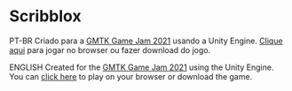 # Scribblox

PT-BR
Criado para a [GMTK Game Jam 2021](https://itch.io/jam/gmtk-2021) usando a Unity Engine. [Clique aqui](https://flyce-9998.itch.io/scribblox) para jogar no browser ou fazer download do jogo.

ENGLISH
Created for the [GMTK Game Jam 2021](https://itch.io/jam/gmtk-2021) using the Unity Engine. You can [click here](https://flyce-9998.itch.io/scribblox) to play on your browser or download the game.
